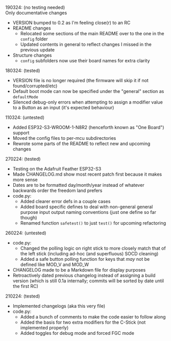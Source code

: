 190324: (no testing needed)  
Only documentative changes  
- VERSION bumped to 0.2 as I'm feeling close(r) to an RC
- README changes
	- Relocated some sections of the main README over to the one in the `config` folder
	- Updated contents in general to reflect changes I missed in the previous update
- Structure changes
	- `config` subfolders now use their board names for extra clarity

180324: (tested)
- VERSION file is no longer required (the firmware will skip it if not found/corrupted/etc)
- Default boot mode can now be specified under the "general" section as `defaultMode`
- Silenced debug-only errors when attempting to assign a modifier value to a Button as an input (it's expected behaviour)

110324: (untested)
- Added ESP32-S3-WROOM-1-N8R2 (henceforth known as "One Board") support
- Moved the config files to per-mcu subdirectories
- Rewrote some parts of the README to reflect new and upcoming changes

270224: (tested)
- Testing on the Adafruit Feather ESP32-S3
- Made CHANGELOG.md show most recent patch first because it makes more sense
- Dates are to be formatted day/month/year instead of whatever backwards order the freedom land prefers
- code.py:
	- Added clearer error defs in a couple cases
	- Added board specific defines to deal with non-general general purpose input output naming conventions (just one define so far though)
	- Renamed function `safetest()` to just `test()` for upcoming refactoring

260224: (untested)
- code.py:
	- Changed the polling logic on right stick to more closely match that of the left stick (including ad-hoc (and superfluous) SOCD cleaning)
	- Added a safe button polling function for keys that *may* not be defined like MOD\_V and MOD\_W
- CHANGELOG made to be a Markdown file for display purposes
- Retroactively dated previous changelog instead of assigning a build version (which is still 0.1a internally; commits will be sorted by date until the first RC)

210224: (tested)
- Implemented changelogs (aka this very file)
- code.py:
	- Added a bunch of comments to make the code easier to follow along
	- Added the basis for two extra modifiers for the C-Stick (not implemented properly)
	- Added toggles for debug mode and forced FGC mode
